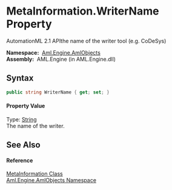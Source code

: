 MetaInformation.WriterName Property
===================================
AutomationML 2.1 APIthe name of the writer tool (e.g. CoDeSys)

  **Namespace:**  [Aml.Engine.AmlObjects][1]  
  **Assembly:**  AML.Engine (in AML.Engine.dll)

Syntax
------

```csharp
public string WriterName { get; set; }
```

#### Property Value
Type: [String][2]  
 The name of the writer. 

See Also
--------

#### Reference
[MetaInformation Class][3]  
[Aml.Engine.AmlObjects Namespace][1]  

[1]: ../README.md
[2]: https://docs.microsoft.com/dotnet/api/system.string
[3]: README.md
[4]: https://www.automationml.org
[5]: ../../icons/logoShade.png